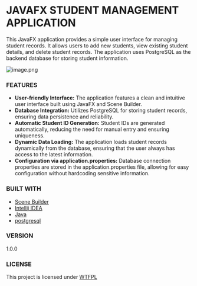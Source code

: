 # JAVAFX STUDENT MANAGEMENT APPLICATION
This JavaFX application provides a simple user interface for managing student records.
It allows users to add new students, view existing student details, and delete student 
records. The application uses PostgreSQL as the backend database for storing student 
information.

![image.png](/assets/image.png)


### FEATURES

- **User-friendly Interface:** The application features a clean and intuitive user interface built using JavaFX and Scene Builder. 
- **Database Integration:** Utilizes PostgreSQL for storing student records, ensuring data persistence and reliability.
- **Automatic Student ID Generation:** Student IDs are generated automatically, reducing the need for manual entry and ensuring uniqueness.
- **Dynamic Data Loading:** The application loads student records dynamically from the database, ensuring that the user always has access to the latest information.
- **Configuration via application.properties:** Database connection properties are stored in the application.properties file, allowing for easy configuration without hardcoding sensitive information.

### BUILT WITH

- [Scene Builder](https://gluonhq.com/products/scene-builder/)
- [Intellij IDEA](https://www.jetbrains.com/idea/)
- [Java](https://www.java.com/en/)
- [postgresql](https://www.postgresql.org/)

### VERSION
1.0.0

### LICENSE
This project is licensed under [WTFPL](https://choosealicense.com/licenses/wtfpl/)